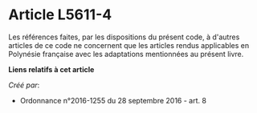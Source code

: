 # Article L5611-4

Les références faites, par les dispositions du présent code, à d'autres articles de ce code ne concernent que les articles
rendus applicables en Polynésie française avec les adaptations mentionnées au présent livre.

**Liens relatifs à cet article**

_Créé par_:

  - Ordonnance n°2016-1255 du 28 septembre 2016 - art. 8
